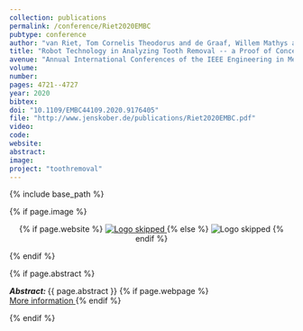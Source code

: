 ```yaml
---
collection: publications
permalink: /conference/Riet2020EMBC
pubtype: conference
author: "van Riet, Tom Cornelis Theodorus and de Graaf, Willem Mathys and van Antwerpen, Reinier and van Frankenhuyzen, Jan and de Lange, Jan and Kober, Jens"
title: "Robot Technology in Analyzing Tooth Removal -- a Proof of Concept"
avenue: "Annual International Conferences of the IEEE Engineering in Medicine & Biology Society (EMBC)"
volume: 
number: 
pages: 4721--4727
year: 2020
bibtex: 
doi: "10.1109/EMBC44109.2020.9176405"
file: "http://www.jenskober.de/publications/Riet2020EMBC.pdf"
video: 
code: 
website: 
abstract: 
image: 
project: "toothremoval"
---
```

{% include base_path %}

{% if page.image %}
<p align="center">
{% if page.website %}
<a href="{{ page.website }}"> <img src="{{  page.image }}" alt="Logo skipped" style="max-height:200px"/> </a>
{% else %}
<img src="{{  page.image }}" alt="Logo skipped" />
{% endif %}
</p>
{% endif %}

{% if page.abstract %}
<p> <strong> <em> Abstract: </em> </strong> {{ page.abstract }}
    {% if page.webpage %}
        <a href="{{ page.website}}"> <br> More information </a>
    {% endif %}
</p>
{% endif %}
